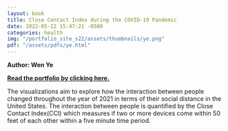 ```yaml
---
layout: book
title: Close Contact Index during the COVID-19 Pandemic
date: 2022-05-22 15:47:21 -0500
categories: health
img: "/portfolio_site_s22/assets/thumbnails/ye.png"
pdf: "/assets/pdfs/ye.html"
---
```


<b>Author: Wen Ye</b>

<b><a href="{{ page.pdf | relative_url }}">Read the portfolio by clicking here.</a></b>

The visualizations aim to explore how the interaction between
people changed throughout the  year of 2021 in terms of their social distance in
the United States. The interaction between  people is quantified by the Close
Contact Index(CCI) which measures if two or more devices  come within 50 feet of
each other within a five minute time period.

[jekyll-docs]: https://jekyllrb.com/docs/home
[jekyll-gh]:   https://github.com/jekyll/jekyll
[jekyll-talk]: https://talk.jekyllrb.com/
